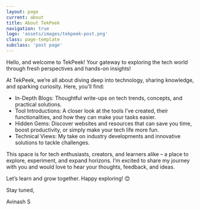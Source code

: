 ```yaml
---
layout: page
current: about
title: About TekPeek
navigation: true
logo: 'assets/images/tekpeek-post.png'
class: page-template
subclass: 'post page'
---
```


Hello, and welcome to TekPeek! Your gateway to exploring the tech world through fresh perspectives and hands-on insights!

At TekPeek, we’re all about diving deep into technology, sharing knowledge, and sparking curiosity. Here, you’ll find:

- In-Depth Blogs: Thoughtful write-ups on tech trends, concepts, and practical solutions.
- Tool Introductions: A closer look at the tools I’ve created, their functionalities, and how they can make your tasks easier.
- Hidden Gems: Discover websites and resources that can save you time, boost productivity, or simply make your tech life more fun.
- Technical Views: My take on industry developments and innovative solutions to tackle challenges.

This space is for tech enthusiasts, creators, and learners alike – a place to explore, experiment, and expand horizons. I’m excited to share my journey with you and would love to hear your thoughts, feedback, and ideas.

Let’s learn and grow together. Happy exploring! 😊

Stay tuned,

Avinash S